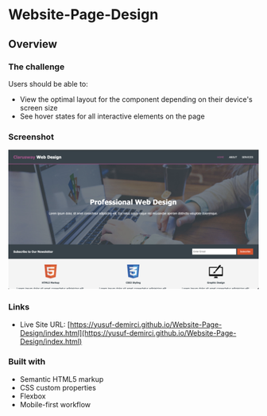 # Website-Page-Design

## Overview

### The challenge

Users should be able to:

- View the optimal layout for the component depending on their device's screen size
- See hover states for all interactive elements on the page

### Screenshot

![./screenshot.png](./images/screenshot.png)

### Links

- Live Site URL: [https://yusuf-demirci.github.io/Website-Page-Design/index.html](https://yusuf-demirci.github.io/Website-Page-Design/index.html)

### Built with

- Semantic HTML5 markup
- CSS custom properties
- Flexbox
- Mobile-first workflow

